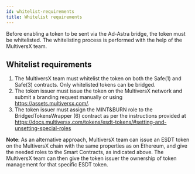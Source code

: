 ```yaml
---
id: whitelist-requirements
title: Whitelist requirements
---
```


[comment]: # (mx-abstract)

Before enabling a token to be sent via the Ad-Astra bridge, the token must be whitelisted. 
The whitelisting process is performed with the help of the MultiversX team.

[comment]: # (mx-context-auto)

## Whitelist requirements

1. The MultiversX team must whitelist the token on both the Safe(1) and Safe(3) contracts. Only whitelisted tokens can be bridged.
2. The token issuer must issue the token on the MultiversX network and submit a branding request manually or using https://assets.multiversx.com/.
3. The token issuer must assign the MINT&BURN role to the BridgedTokensWrapper (6) contract as per the instructions provided at https://docs.multiversx.com/tokens/esdt-tokens/#setting-and-unsetting-special-roles

**Note**: As an alternative approach, MultiversX team can issue an ESDT token on the MultiversX chain with the same properties as on Ethereum, and give the needed roles to the Smart Contracts, as indicated above. The MultiversX team can then give the token issuer the ownership of token management for that specific ESDT token.
